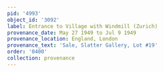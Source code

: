 ```yaml
---
pid: '4993'
object_id: '3092'
label: Entrance to Village with Windmill (Zurich)
provenance_date: May 27 1949 to Jul 9 1949
provenance_location: England, London
provenance_text: 'Sale, Slatter Gallery, Lot #19'
order: '0400'
collection: provenance
---
```

